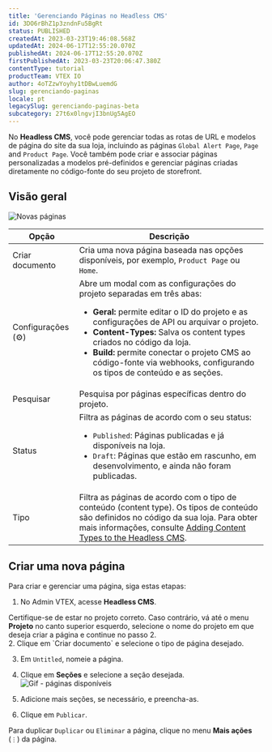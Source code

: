 ```yaml
---
title: 'Gerenciando Páginas no Headless CMS'
id: 3DO6rBhZ1p3zndnFu5BgRt
status: PUBLISHED
createdAt: 2023-03-23T19:46:08.568Z
updatedAt: 2024-06-17T12:55:20.070Z
publishedAt: 2024-06-17T12:55:20.070Z
firstPublishedAt: 2023-03-23T20:06:47.380Z
contentType: tutorial
productTeam: VTEX IO
author: 4oTZzwYoyhy1tDBwLuemdG
slug: gerenciando-paginas
locale: pt
legacySlug: gerenciando-paginas-beta
subcategory: 27t6x0lngvjI3bnUg5AgEO
---
```


No **Headless CMS**, você pode gerenciar todas as rotas de URL e modelos de página do site da sua loja, incluindo as páginas `Global Alert Page`, `Page` and `Product Page`. Você também pode criar e associar páginas personalizadas a modelos pré-definidos e gerenciar páginas criadas diretamente no código-fonte do seu projeto de storefront.

## Visão geral

![Novas páginas ](//images.ctfassets.net/alneenqid6w5/7cftK7sS2epeqGjY6m0Cmj/5e6068b5ae50645a857916be2d6e7caa/novas_pgs._pt.png)

| Opção               | Descrição                                              |
| ------------------- | ------------------------------------------------------ |
| Criar documento   | Cria uma nova página baseada nas opções disponíveis, por exemplo, `Product Page` ou `Home`.  |
| Configurações (⚙️) | Abre um modal com as configurações do projeto separadas em três abas: <ul><li>**Geral:** permite editar o ID do projeto e as configurações de API ou arquivar o projeto.</li> <li>**Content-Types:** Salva os content types criados no código da loja.</li><li>**Build:** permite conectar o projeto CMS ao código-fonte via webhooks, configurando os tipos de conteúdo e as seções.</li></ul> |
| Pesquisar      | Pesquisa por páginas específicas dentro do projeto. |
| Status      | Filtra as páginas de acordo com o seu status: <ul><li><code>Published</code>: Páginas publicadas e já disponíveis na loja.</li> <li><code>Draft</code>: Páginas que estão em rascunho, em desenvolvimento, e ainda não foram publicadas.</li></ul>|
| Tipo      | Filtra as páginas de acordo com o tipo de conteúdo (content type). Os tipos de conteúdo são definidos no código da sua loja. Para obter mais informações, consulte [Adding Content Types to the Headless CMS](https://developers.vtex.com/docs/guides/faststore/headless-cms-3-adding-content-types-and-sections#step-2-adding-content-types-to-the-headless-cms). |

## Criar uma nova página

Para criar e gerenciar uma página, siga estas etapas:

1. No Admin VTEX, acesse **Headless CMS**.
<div class="alert alert-warning">
  Certifique-se de estar no projeto correto. Caso contrário, vá até o menu <b>Projeto</b> no canto superior esquerdo, selecione o nome do projeto em que deseja criar a página e continue no passo 2.
</div>
2. Clique em `Criar documento` e selecione o tipo de página desejado. 

3. Em `Untitled`, nomeie a página.

4. Clique em **Seções** e selecione a seção desejada.
![Gif - páginas disponíveis](//images.ctfassets.net/alneenqid6w5/1JOLEO3RErUiJ8AYroKwTe/3934fab358660137fdd190830e77dc80/Portugu__s_gif_das_paginas.gif)
5. Adicione mais seções, se necessário, e preencha-as.

6. Clique em `Publicar`.

Para duplicar `Duplicar` ou `Eliminar` a página,  clique no menu **Mais ações** (`⋮`) da página.
